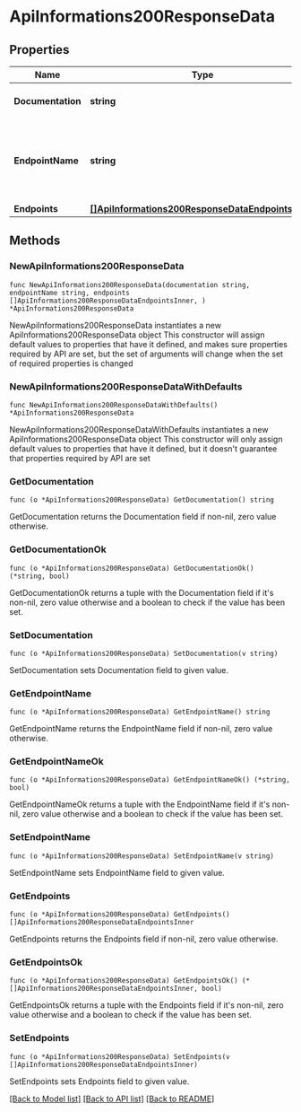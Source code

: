 # ApiInformations200ResponseData

## Properties

Name | Type | Description | Notes
------------ | ------------- | ------------- | -------------
**Documentation** | **string** | Link to Rudder API description | 
**EndpointName** | **string** | The endpoint name as key and the endpoint description as value | 
**Endpoints** | [**[]ApiInformations200ResponseDataEndpointsInner**](ApiInformations200ResponseDataEndpointsInner.md) |  | 

## Methods

### NewApiInformations200ResponseData

`func NewApiInformations200ResponseData(documentation string, endpointName string, endpoints []ApiInformations200ResponseDataEndpointsInner, ) *ApiInformations200ResponseData`

NewApiInformations200ResponseData instantiates a new ApiInformations200ResponseData object
This constructor will assign default values to properties that have it defined,
and makes sure properties required by API are set, but the set of arguments
will change when the set of required properties is changed

### NewApiInformations200ResponseDataWithDefaults

`func NewApiInformations200ResponseDataWithDefaults() *ApiInformations200ResponseData`

NewApiInformations200ResponseDataWithDefaults instantiates a new ApiInformations200ResponseData object
This constructor will only assign default values to properties that have it defined,
but it doesn't guarantee that properties required by API are set

### GetDocumentation

`func (o *ApiInformations200ResponseData) GetDocumentation() string`

GetDocumentation returns the Documentation field if non-nil, zero value otherwise.

### GetDocumentationOk

`func (o *ApiInformations200ResponseData) GetDocumentationOk() (*string, bool)`

GetDocumentationOk returns a tuple with the Documentation field if it's non-nil, zero value otherwise
and a boolean to check if the value has been set.

### SetDocumentation

`func (o *ApiInformations200ResponseData) SetDocumentation(v string)`

SetDocumentation sets Documentation field to given value.


### GetEndpointName

`func (o *ApiInformations200ResponseData) GetEndpointName() string`

GetEndpointName returns the EndpointName field if non-nil, zero value otherwise.

### GetEndpointNameOk

`func (o *ApiInformations200ResponseData) GetEndpointNameOk() (*string, bool)`

GetEndpointNameOk returns a tuple with the EndpointName field if it's non-nil, zero value otherwise
and a boolean to check if the value has been set.

### SetEndpointName

`func (o *ApiInformations200ResponseData) SetEndpointName(v string)`

SetEndpointName sets EndpointName field to given value.


### GetEndpoints

`func (o *ApiInformations200ResponseData) GetEndpoints() []ApiInformations200ResponseDataEndpointsInner`

GetEndpoints returns the Endpoints field if non-nil, zero value otherwise.

### GetEndpointsOk

`func (o *ApiInformations200ResponseData) GetEndpointsOk() (*[]ApiInformations200ResponseDataEndpointsInner, bool)`

GetEndpointsOk returns a tuple with the Endpoints field if it's non-nil, zero value otherwise
and a boolean to check if the value has been set.

### SetEndpoints

`func (o *ApiInformations200ResponseData) SetEndpoints(v []ApiInformations200ResponseDataEndpointsInner)`

SetEndpoints sets Endpoints field to given value.



[[Back to Model list]](../README.md#documentation-for-models) [[Back to API list]](../README.md#documentation-for-api-endpoints) [[Back to README]](../README.md)


